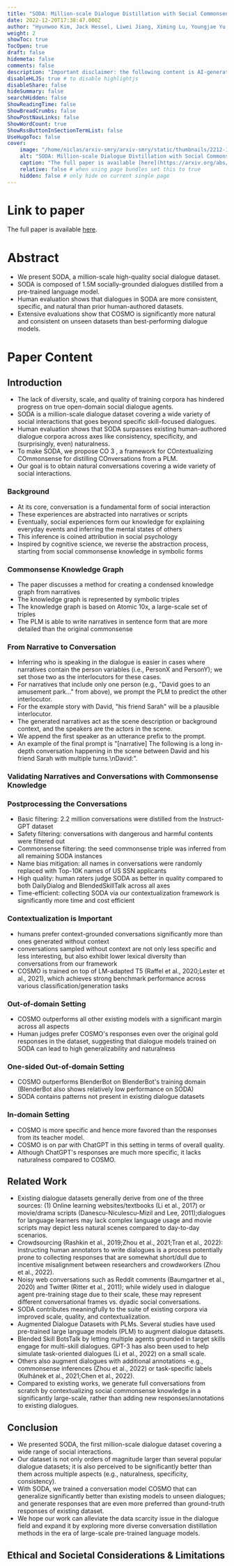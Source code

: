 ```yaml
---
title: "SODA: Million-scale Dialogue Distillation with Social Commonsense Contextualization"
date: 2022-12-20T17:38:47.000Z
author: "Hyunwoo Kim, Jack Hessel, Liwei Jiang, Ximing Lu, Youngjae Yu, Pei Zhou, Ronan Le Bras, Malihe Alikhani, Gunhee Kim, Maarten Sap, Yejin Choi"
weight: 2
showToc: true
TocOpen: true
draft: false
hidemeta: false
comments: false
description: "Important disclaimer: the following content is AI-generated, please make sure to fact check the presented information by reading the full paper."
disableHLJS: true # to disable highlightjs
disableShare: false
hideSummary: false
searchHidden: false
ShowReadingTime: false
ShowBreadCrumbs: false
ShowPostNavLinks: false
ShowWordCount: true
ShowRssButtonInSectionTermList: false
UseHugoToc: false
cover:
    image: "/home/niclas/arxiv-smry/arxiv-smry/static/thumbnails/2212-10465v1.webp" # image path/url
    alt: "SODA: Million-scale Dialogue Distillation with Social Commonsense Contextualization" # alt text
    caption: "The full paper is available [here](https://arxiv.org/abs/2212.10465)." # display caption under cover
    relative: false # when using page bundles set this to true
    hidden: false # only hide on current single page
---
```


# Link to paper
The full paper is available [here](https://arxiv.org/abs/2212.10465).


# Abstract
- We present SODA, a million-scale high-quality social dialogue dataset.
- SODA is composed of 1.5M socially-grounded dialogues distilled from a pre-trained language model.
- Human evaluation shows that dialogues in SODA are more consistent, specific, and natural than prior human-authored datasets.
- Extensive evaluations show that COSMO is significantly more natural and consistent on unseen datasets than best-performing dialogue models.

# Paper Content

## Introduction
- The lack of diversity, scale, and quality of training corpora has hindered progress on true open-domain social dialogue agents.
- SODA is a million-scale dialogue dataset covering a wide variety of social interactions that goes beyond specific skill-focused dialogues.
- Human evaluation shows that SODA surpasses existing human-authored dialogue corpora across axes like consistency, specificity, and (surprisingly, even) naturalness.
- To make SODA, we propose CO 3 , a framework for COntextualizing COmmonsense for distilling COnversations from a PLM.
- Our goal is to obtain natural conversations covering a wide variety of social interactions.

### Background
- At its core, conversation is a fundamental form of social interaction
- These experiences are abstracted into narratives or scripts
- Eventually, social experiences form our knowledge for explaining everyday events and inferring the mental states of others
- This inference is coined attribution in social psychology
- Inspired by cognitive science, we reverse the abstraction process, starting from social commonsense knowledge in symbolic forms

### Commonsense Knowledge Graph
- The paper discusses a method for creating a condensed knowledge graph from narratives
- The knowledge graph is represented by symbolic triples
- The knowledge graph is based on Atomic 10x, a large-scale set of triples
- The PLM is able to write narratives in sentence form that are more detailed than the original commonsense

### From Narrative to Conversation
- Inferring who is speaking in the dialogue is easier in cases where narratives contain the person variables (i.e., PersonX and PersonY); we set those two as the interlocutors for these cases.
- For narratives that include only one person (e.g., "David goes to an amusement park..." from above), we prompt the PLM to predict the other interlocutor.
- For the example story with David, "his friend Sarah" will be a plausible interlocutor.
- The generated narratives act as the scene description or background context, and the speakers are the actors in the scene.
- We append the first speaker as an utterance prefix to the prompt.
- An example of the final prompt is "[narrative] The following is a long in-depth conversation happening in the scene between David and his friend Sarah with multiple turns.\nDavid:".

### Validating Narratives and Conversations with Commonsense Knowledge

### Postprocessing the Conversations
- Basic filtering: 2.2 million conversations were distilled from the Instruct-GPT dataset
- Safety filtering: conversations with dangerous and harmful contents were filtered out
- Commonsense filtering: the seed commonsense triple was inferred from all remaining SODA instances
- Name bias mitigation: all names in conversations were randomly replaced with Top-10K names of US SSN applicants
- High quality: human raters judge SODA as better in quality compared to both DailyDialog and BlendedSkillTalk across all axes
- Time-efficient: collecting SODA via our contextualization framework is significantly more time and cost efficient

### Contextualization is Important
- humans prefer context-grounded conversations significantly more than ones generated without context
- conversations sampled without context are not only less specific and less interesting, but also exhibit lower lexical diversity than conversations from our framework
- COSMO is trained on top of LM-adapted T5 (Raffel et al., 2020;Lester et al., 2021), which achieves strong benchmark performance across various classification/generation tasks

### Out-of-domain Setting
- COSMO outperforms all other existing models with a significant margin across all aspects
- Human judges prefer COSMO's responses even over the original gold responses in the dataset, suggesting that dialogue models trained on SODA can lead to high generalizability and naturalness

### One-sided Out-of-domain Setting
- COSMO outperforms BlenderBot on BlenderBot's training domain (BlenderBot also shows relatively low performance on SODA)
- SODA contains patterns not present in existing dialogue datasets

### In-domain Setting
- COSMO is more specific and hence more favored than the responses from its teacher model.
- COSMO is on par with ChatGPT in this setting in terms of overall quality.
- Although ChatGPT's responses are much more specific, it lacks naturalness compared to COSMO.

## Related Work
- Existing dialogue datasets generally derive from one of the three sources: (1) Online learning websites/textbooks (Li et al., 2017) or movie/drama scripts (Danescu-Niculescu-Mizil and Lee, 2011);dialogues for language learners may lack complex language usage and movie scripts may depict less natural scenes compared to day-to-day scenarios.
- Crowdsourcing (Rashkin et al., 2019;Zhou et al., 2021;Tran et al., 2022): instructing human annotators to write dialogues is a process potentially prone to collecting responses that are somewhat short/dull due to incentive misalignment between researchers and crowdworkers (Zhou et al., 2022).
- Noisy web conversations such as Reddit comments (Baumgartner et al., 2020) and Twitter (Ritter et al., 2011); while widely used in dialogue agent pre-training stage due to their scale, these may represent different conversational frames vs. dyadic social conversations.
- SODA contributes meaningfully to the suite of existing corpora via improved scale, quality, and contextualization.
- Augmented Dialogue Datasets with PLMs. Several studies have used pre-trained large language models (PLM) to augment dialogue datasets.
- Blended Skill BotsTalk by letting multiple agents grounded in target skills engage for multi-skill dialogues. GPT-3 has also been used to help simulate task-oriented dialogues (Li et al., 2022) on a small scale.
- Others also augment dialogues with additional annotations -e.g., commonsense inferences (Zhou et al., 2022) or task-specific labels (Kulhánek et al., 2021;Chen et al., 2022).
- Compared to existing works, we generate full conversations from scratch by contextualizing social commonsense knowledge in a significantly large-scale, rather than adding new responses/annotations to existing dialogues.

## Conclusion
- We presented SODA, the first million-scale dialogue dataset covering a wide range of social interactions.
- Our dataset is not only orders of magnitude larger than several popular dialogue datasets; it is also perceived to be significantly better than them across multiple aspects (e.g., naturalness, specificity, consistency).
- With SODA, we trained a conversation model COSMO that can generalize significantly better than existing models to unseen dialogues; and generate responses that are even more preferred than ground-truth responses of existing dataset.
- We hope our work can alleviate the data scarcity issue in the dialogue field and expand it by exploring more diverse conversation distillation methods in the era of large-scale pre-trained language models.

## Ethical and Societal Considerations & Limitations
